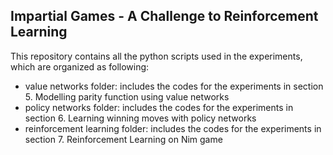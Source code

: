 
## Impartial Games - A Challenge to Reinforcement Learning

This repository contains all the python scripts used in the experiments, which are organized as following:

* value networks folder: includes the codes for the experiments in section 5. Modelling parity function using value networks
* policy networks folder:  includes the codes for the experiments in section 6. Learning winning moves with policy networks
* reinforcement learning folder: includes the codes for the experiments in section 7. Reinforcement Learning on Nim game

